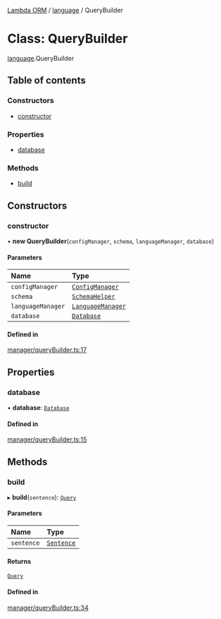 [Lambda ORM](../README.md) / [language](../modules/language.md) / QueryBuilder

# Class: QueryBuilder

[language](../modules/language.md).QueryBuilder

## Table of contents

### Constructors

- [constructor](language.QueryBuilder.md#constructor)

### Properties

- [database](language.QueryBuilder.md#database)

### Methods

- [build](language.QueryBuilder.md#build)

## Constructors

### constructor

• **new QueryBuilder**(`configManager`, `schema`, `languageManager`, `database`)

#### Parameters

| Name | Type |
| :------ | :------ |
| `configManager` | [`ConfigManager`](manager.ConfigManager.md) |
| `schema` | [`SchemaHelper`](manager.SchemaHelper.md) |
| `languageManager` | [`LanguageManager`](language.LanguageManager.md) |
| `database` | [`Database`](../interfaces/model.Database.md) |

#### Defined in

[manager/queryBuilder.ts:17](https://github.com/FlavioLionelRita/lambda-orm/blob/5fe00b8/src/orm/manager/queryBuilder.ts#L17)

## Properties

### database

• **database**: [`Database`](../interfaces/model.Database.md)

#### Defined in

[manager/queryBuilder.ts:15](https://github.com/FlavioLionelRita/lambda-orm/blob/5fe00b8/src/orm/manager/queryBuilder.ts#L15)

## Methods

### build

▸ **build**(`sentence`): [`Query`](model.Query.md)

#### Parameters

| Name | Type |
| :------ | :------ |
| `sentence` | [`Sentence`](language.Sentence.md) |

#### Returns

[`Query`](model.Query.md)

#### Defined in

[manager/queryBuilder.ts:34](https://github.com/FlavioLionelRita/lambda-orm/blob/5fe00b8/src/orm/manager/queryBuilder.ts#L34)
